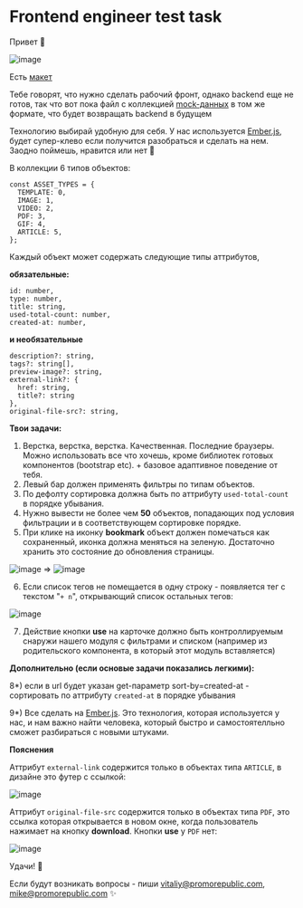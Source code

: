 # Frontend engineer test task

Привет 👋

![image](https://user-images.githubusercontent.com/22681040/112503899-faa8af80-8d93-11eb-8116-1c489ce3b3b9.png)

Есть [макет](https://www.figma.com/file/m0KFM5S4TC5EYHl7bNJEHa/PromoRepublic-Test-Task)

Тебе говорят, что нужно сделать рабочий фронт, однако backend еще не готов, так что вот пока файл с коллекцией [mock-данных](https://github.com/PromoRepublic/test-task-frontend/blob/main/data.json) в том же формате, что будет возвращать backend в будущем

Технологию выбирай удобную для себя. У нас используется [Ember.js](https://emberjs.com/), будет супер-клево если получится разобраться и сделать на нем. Заодно поймешь, нравится или нет 🙂

В коллекции 6 типов объектов:

```
const ASSET_TYPES = {
  TEMPLATE: 0,
  IMAGE: 1,
  VIDEO: 2,
  PDF: 3,
  GIF: 4,
  ARTICLE: 5,
};
```

Каждый объект может содержать следующие типы аттрибутов,

**обязательные:**

```
id: number,
type: number,
title: string,
used-total-count: number,
created-at: number,
```
**и необязательные**

```
description?: string,
tags?: string[],
preview-image?: string,
external-link?: { 
  href: string, 
  title?: string 
},
original-file-src?: string,
```

**Твои задачи:**

1) Верстка, верстка, верстка. Качественная. Последние браузеры. Можно использовать все что хочешь, кроме библиотек готовых компонентов (bootstrap etc). + базовое адаптивное поведение от тебя.
2) Левый бар должен применять фильтры по типам объектов.
3) По дефолту сортировка должна быть по аттрибуту `used-total-count` в порядке убывания.
4) Нужно вывести не более чем **50** объектов, попадающих под условия фильтрации и в соответствующем сортировке порядке.
5) При клике на иконку **bookmark** объект должен помечаться как сохраненный, иконка должна меняться на зеленую. Достаточно хранить это состояние до обновления страницы.

![image](https://user-images.githubusercontent.com/22681040/112619215-b79c1a00-8e2f-11eb-9788-88c90c6da57e.png)
 => ![image](https://user-images.githubusercontent.com/22681040/112619263-c7b3f980-8e2f-11eb-8fec-91d50c8b0495.png)

6) Если список тегов не помещается в одну строку - появляется тег с текстом "`+ n`", открывающий список остальных тегов: 

![image](https://user-images.githubusercontent.com/22681040/112619170-ae12b200-8e2f-11eb-956d-020e5f2c4e27.png)

7) Действие кнопки **use** на карточке должно быть контроллируемым снаружи нашего модуля с фильтрами и списком (например из родительского компонента, в который этот модуль вставляется)


**Дополнительно (если основые задачи показались легкими):**

8*) если в url будет указан get-параметр sort-by=created-at - сортировать по аттрибуту `created-at` в порядке убывания

9*) Все сделать на [Ember.js](https://emberjs.com/). Это технология, которая используется у нас, и нам важно найти человека, который быстро и самостоятелльно сможет разбираться с новыми штуками.

**Пояснения**

Аттрибут `external-link` содержится только в объектах типа `ARTICLE`, в дизайне это футер с ссылкой:

![image](https://user-images.githubusercontent.com/22681040/112619096-91767a00-8e2f-11eb-83ef-c1aecd100ed6.png)



Аттрибут `original-file-src` содержится только в объектах типа `PDF`, это ссылка которая открывается в новом окне, когда пользователь нажимает на кнопку **download**. Кнопки **use** у `PDF` нет:

![image](https://user-images.githubusercontent.com/22681040/112619124-9f2bff80-8e2f-11eb-9548-b0d51678db42.png)


Удачи! 💪

Если будут возникать вопросы - пиши vitaliy@promorepublic.com, mike@promorepublic.com
✨
